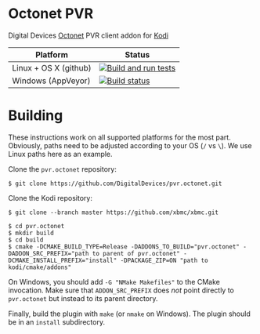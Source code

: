 # Octonet PVR
Digital Devices [Octonet](http://www.digital-devices.eu/shop/de/netzwerk-tv/) PVR client addon for [Kodi](http://kodi.tv)

| Platform | Status |
|----------|--------|
| Linux + OS X (github) | [![Build and run tests](https://github.com/kodi-pvr/pvr.octonet/actions/workflows/build.yml/badge.svg?branch=Matrix)](https://github.com/kodi-pvr/pvr.octonet/actions/workflows/build.yml) |
| Windows (AppVeyor) | [![Build status](https://ci.appveyor.com/api/projects/status/m7dhmpmuf5coir5h?svg=true)](https://ci.appveyor.com/project/julianscheel/pvr-octonet) |

# Building

These instructions work on all supported platforms for the most part. Obviously, paths need to be
adjusted according to your OS (`/` vs `\`). We use Linux paths here as an example.

Clone the `pvr.octonet` repository:

```
$ git clone https://github.com/DigitalDevices/pvr.octonet.git
```

Clone the Kodi repository:

```
$ git clone --branch master https://github.com/xbmc/xbmc.git
```

```
$ cd pvr.octonet
$ mkdir build
$ cd build
$ cmake -DCMAKE_BUILD_TYPE=Release -DADDONS_TO_BUILD="pvr.octonet" -DADDON_SRC_PREFIX="path to parent of pvr.octonet" -DCMAKE_INSTALL_PREFIX="install" -DPACKAGE_ZIP=ON "path to kodi/cmake/addons"
```

On Windows, you should add `-G "NMake Makefiles"` to the CMake invocation. Make sure that
`ADDON_SRC_PREFIX` does _not_ point directly to `pvr.octonet` but instead to its parent directory.

Finally, build the plugin with `make` (or `nmake` on Windows). The plugin should be in an `install`
subdirectory.
